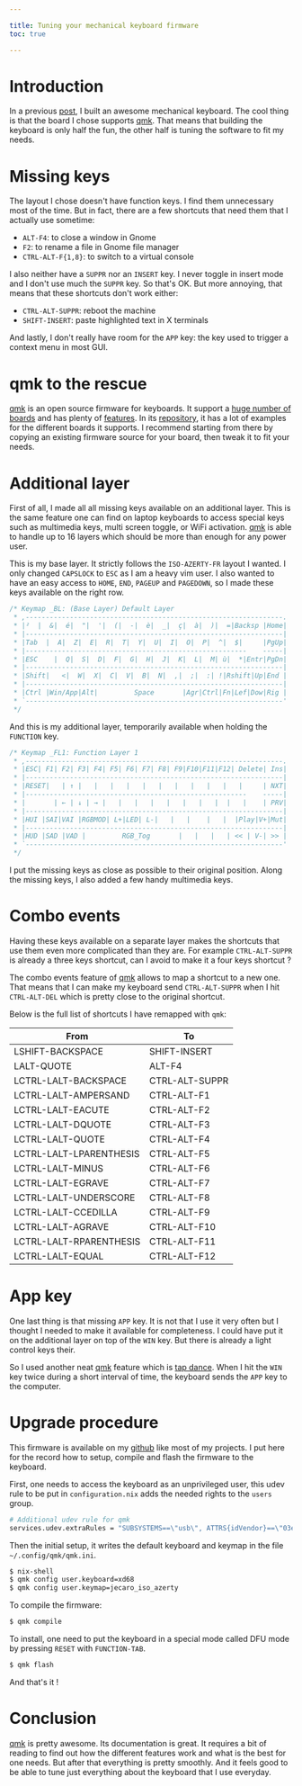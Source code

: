 ```yaml
---

title: Tuning your mechanical keyboard firmware
toc: true

---
```


# Introduction

In a previous
[post](/posts/2021-06-25-A-good-enough-mechanical-keyboard.html), I built an
awesome mechanical keyboard. The cool thing is that the board I chose supports
[qmk]. That means that building the keyboard is only half the fun, the other
half is tuning the software to fit my needs.

# Missing keys

The layout I chose doesn't have function keys. I find them unnecessary most of
the time. But in fact, there are a few shortcuts that need them that I actually
use sometime:

- `ALT-F4`: to close a window in Gnome
- `F2`: to rename a file in Gnome file manager
- `CTRL-ALT-F{1,8}`: to switch to a virtual console

I also neither have a `SUPPR` nor an `INSERT` key. I never toggle in insert
mode and I don't use much the `SUPPR` key. So that's OK. But more annoying,
that means that these shortcuts don't work either:

- `CTRL-ALT-SUPPR`: reboot the machine
- `SHIFT-INSERT`: paste highlighted text in X terminals

And lastly, I don't really have room for the `APP` key: the key used to trigger
a context menu in most GUI.

# qmk to the rescue

[qmk] is an open source firmware for keyboards. It support a [huge number of
boards](https://qmk.fm/keyboards/) and has plenty of
[features](https://beta.docs.qmk.fm/using-qmk/software-features). In its
[repository][qmk], it has a lot of examples for the different boards it
supports. I recommend starting from there by copying an existing firmware
source for your board, then tweak it to fit your needs.

# Additional layer

First of all, I made all all missing keys available on an additional layer.
This is the same feature one can find on laptop keyboards to access special keys
such as multimedia keys, multi screen toggle, or WiFi activation. [qmk] is able
to handle up to 16 layers which should be more than enough for any power user.

This is my base layer. It strictly follows the `ISO-AZERTY-FR` layout I wanted.
I only changed `CAPSLOCK` to `ESC` as I am a heavy vim user. I also wanted to
have an easy access to `HOME`, `END`, `PAGEUP` and `PAGEDOWN`, so I made these
keys available on the right row.

```c
/* Keymap _BL: (Base Layer) Default Layer
 * ,----------------------------------------------------------------.
 * |²  |  &|  é|  "|  '|  (|  -|  è|  _|  ç|  à|  )|  =|Backsp |Home|
 * |----------------------------------------------------------------|
 * |Tab  |  A|  Z|  E|  R|  T|  Y|  U|  I|  O|  P|  ^|  $|     |PgUp|
 * |-------------------------------------------------------    -----|
 * |ESC    |  Q|  S|  D|  F|  G|  H|  J|  K|  L|  M| ù|  *|Entr|PgDn|
 * |----------------------------------------------------------------|
 * |Shift|   <|  W|  X|  C|  V|  B|  N|  ,|  ;|  :| !|Rshift|Up|End |
 * |----------------------------------------------------------------|
 * |Ctrl |Win/App|Alt|         Space       |Agr|Ctrl|Fn|Lef|Dow|Rig |
 * `----------------------------------------------------------------'
 */
```

And this is my additional layer, temporarily available when holding the
`FUNCTION` key.

```C
/* Keymap _FL1: Function Layer 1
 * ,----------------------------------------------------------------.
 * |ESC| F1| F2| F3| F4| F5| F6| F7| F8| F9|F10|F11|F12| Delete| Ins|
 * |----------------------------------------------------------------|
 * |RESET|   | ↑ |   |   |   |   |   |   |   |   |   |   |     | NXT|
 * |-------------------------------------------------------    -----|
 * |       | ← | ↓ | → |   |   |   |   |   |   |   |  |   |    | PRV|
 * |----------------------------------------------------------------|
 * |HUI |SAI|VAI |RGBMOD| L+|LED| L-|   |   |    |   |  |Play|V+|Mut|
 * |----------------------------------------------------------------|
 * |HUD |SAD |VAD |         RGB_Tog       |   |   |   | << | V-| >> |
 * `----------------------------------------------------------------'
 */
```

I put the missing keys as close as possible to their original position. Along
the missing keys, I also added a few handy multimedia keys.

# Combo events

Having these keys available on a separate layer makes the shortcuts that use
them even more complicated than they are. For example `CTRL-ALT-SUPPR` is
already a three keys shortcut, can I avoid to make it a four keys shortcut ?

The combo events feature of [qmk] allows to map a shortcut to a new one. That
means that I can make my keyboard send `CTRL-ALT-SUPPR` when I hit
`CTRL-ALT-DEL` which is pretty close to the original shortcut.

Below is the full list of shortcuts I have remapped with `qmk`:

| From | To |
| - | - |
| LSHIFT-BACKSPACE | SHIFT-INSERT |
| LALT-QUOTE | ALT-F4 |
| LCTRL-LALT-BACKSPACE | CTRL-ALT-SUPPR |
| LCTRL-LALT-AMPERSAND | CTRL-ALT-F1 |
| LCTRL-LALT-EACUTE | CTRL-ALT-F2 |
| LCTRL-LALT-DQUOTE | CTRL-ALT-F3 |
| LCTRL-LALT-QUOTE | CTRL-ALT-F4 |
| LCTRL-LALT-LPARENTHESIS | CTRL-ALT-F5 |
| LCTRL-LALT-MINUS | CTRL-ALT-F6 |
| LCTRL-LALT-EGRAVE | CTRL-ALT-F7 |
| LCTRL-LALT-UNDERSCORE | CTRL-ALT-F8 |
| LCTRL-LALT-CCEDILLA | CTRL-ALT-F9 |
| LCTRL-LALT-AGRAVE | CTRL-ALT-F10 |
| LCTRL-LALT-RPARENTHESIS | CTRL-ALT-F11 |
| LCTRL-LALT-EQUAL | CTRL-ALT-F12 |

# App key

One last thing is that missing `APP` key. It is not that I use it very often
but I thought I needed to make it available for completeness. I could have put
it on the additional layer on top of the `WIN` key. But there is already a
light control keys their.

So I used another neat [qmk] feature which is [tap
dance](https://beta.docs.qmk.fm/using-qmk/software-features/feature_tap_dance).
When I hit the `WIN` key twice during a short interval of time, the keyboard
sends the `APP` key to the computer.

# Upgrade procedure

This firmware is available on my [github] like most of my projects. I put here
for the record how to setup, compile and flash the firmware to the keyboard.

First, one needs to access the keyboard as an unprivileged user, this udev rule
to be put in `configuration.nix` adds the needed rights to the `users` group.

``` nix
# Additional udev rule for qmk
services.udev.extraRules = "SUBSYSTEMS==\"usb\", ATTRS{idVendor}==\"03eb\", ATTRS{idProduct}==\"2ff4\", GROUP+=\"users\"";
```

Then the initial setup, it writes the default keyboard and keymap in the file
`~/.config/qmk/qmk.ini`.

``` bash
$ nix-shell
$ qmk config user.keyboard=xd68
$ qmk config user.keymap=jecaro_iso_azerty
```

To compile the firmware:

``` bash
$ qmk compile
```

To install, one need to put the keyboard in a special mode called DFU mode by
pressing `RESET` with `FUNCTION-TAB`.

``` bash
$ qmk flash
```

And that's it !

# Conclusion

[qmk] is pretty awesome. Its documentation is great. It requires a bit of
reading to find out how the different features work and what is the best for
one needs. But after that everything is pretty smoothly. And it feels good to
be able to tune just everything about the keyboard that I use everyday.

[qmk]: https://github.com/qmk/qmk_firmware
[github]: https://github.com/jecaro/qmk_firmware/tree/jecaro_iso_azerty/keyboards/xd68/keymaps/jecaro_iso_azerty
